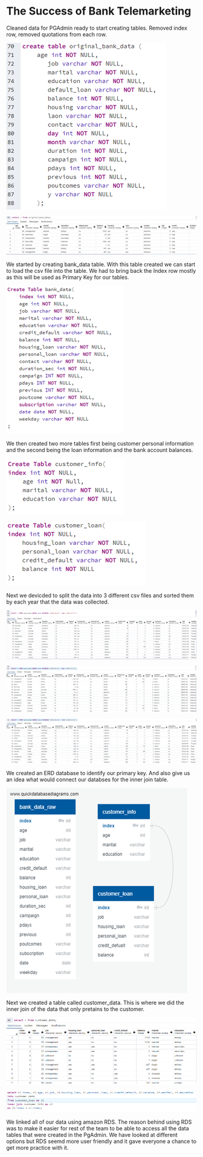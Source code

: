 # The Success of Bank Telemarketing

Cleaned data for PGAdmin ready to start creating tables. Removed index row, removed quotations from each row. 

![CODE1](Images/original_bank_table.png)

![CODE1](Images/original_bank_data.png)

We started by creating bank_data table. With this table created we can start to load the csv file into the table. We had to bring back the Index row mostly as this will be used as Primary Key for our tables. 

![CODE1](Images/bank_data_table.png)

We then created two more tables first being customer personal information and the second being the loan information and the bank account balances. 

![CODE1](Images/customer_info.png)

![CODE1](Images/customer_loan_table.png)

Next we devicded to split the data into 3 different csv files and sorted them by each year that the data was collected. 

![CODE1](Images/bank_data_08.png)

![CODE1](Images/bank_data_09.png)

![CODE1](Images/bank_data_10.png)

We created an ERD database to identify our primary key. And also give us an idea what would connect our databses for the inner join table. 

![CODE1](Images/QuickDBD-export.png)


Next we created a table called customer_data. This is where we did the inner join of the data that only pretains to the customer. 

![CODE1](Images/inner_join_data.png)

![CODE1](Images/inner_join_table.png)


We linked all of our data using amazon RDS. The reason behind using RDS was to make it easier for rest of the team to be able to access all the data tables that were created in the PgAdmin. We have looked at different options but RDS seemd more user friendly and it gave everyone a chance to get more practice with it. 



